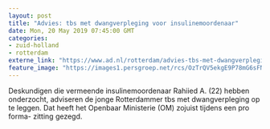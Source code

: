 ```yaml
---
layout: post
title: "Advies: tbs met dwangverpleging voor insulinemoordenaar"
date: Mon, 20 May 2019 07:45:00 GMT
categories: 
- zuid-holland 
- rotterdam 
externe_link: "https://www.ad.nl/rotterdam/advies-tbs-met-dwangverpleging-voor-insulinemoordenaar~ab42045e/"
feature_image: "https://images1.persgroep.net/rcs/OzTrQV5ekgE9P78mG6sFNzobpzk/diocontent/148813676/_fitwidth/400/?appId=21791a8992982cd8da851550a453bd7f&quality=0.7"
---
```


Deskundigen die vermeende insulinemoordenaar Rahiied A. (22) hebben onderzocht, adviseren de jonge Rotterdammer tbs met dwangverpleging op te leggen. Dat heeft het Openbaar Ministerie (OM) zojuist tijdens een pro forma- zitting gezegd.
